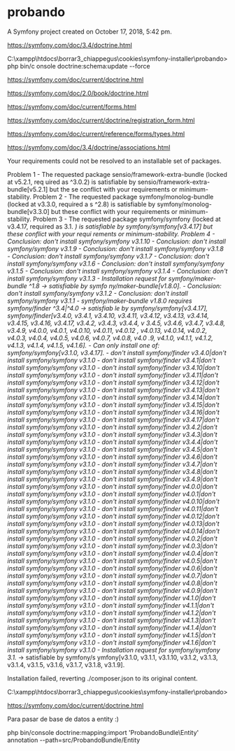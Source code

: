 probando
========

A Symfony project created on October 17, 2018, 5:42 pm.

https://symfony.com/doc/3.4/doctrine.html


C:\xampp\htdocs\borrar3_chiappegus\cookies\symfony-installer\probando> php bin/c
onsole doctrine:schema:update --force


https://symfony.com/doc/current/doctrine.html

https://symfony.com/doc/2.0/book/doctrine.html

https://symfony.com/doc/current/forms.html

https://symfony.com/doc/current/doctrine/registration_form.html

https://symfony.com/doc/current/reference/forms/types.html

https://symfony.com/doc/3.4/doctrine/associations.html



Your requirements could not be resolved to an installable set of packages.

  Problem 1
    - The requested package sensio/framework-extra-bundle (locked at v5.2.1, req
uired as ^3.0.2) is satisfiable by sensio/framework-extra-bundle[v5.2.1] but the
se conflict with your requirements or minimum-stability.
  Problem 2
    - The requested package symfony/monolog-bundle (locked at v3.3.0, required a
s ^2.8) is satisfiable by symfony/monolog-bundle[v3.3.0] but these conflict with
 your requirements or minimum-stability.
  Problem 3
    - The requested package symfony/symfony (locked at v3.4.17, required as 3.1.
*) is satisfiable by symfony/symfony[v3.4.17] but these conflict with your requi
rements or minimum-stability.
  Problem 4
    - Conclusion: don't install symfony/symfony v3.1.10
    - Conclusion: don't install symfony/symfony v3.1.9
    - Conclusion: don't install symfony/symfony v3.1.8
    - Conclusion: don't install symfony/symfony v3.1.7
    - Conclusion: don't install symfony/symfony v3.1.6
    - Conclusion: don't install symfony/symfony v3.1.5
    - Conclusion: don't install symfony/symfony v3.1.4
    - Conclusion: don't install symfony/symfony v3.1.3
    - Installation request for symfony/maker-bundle ^1.8 -> satisfiable by symfo
ny/maker-bundle[v1.8.0].
    - Conclusion: don't install symfony/symfony v3.1.2
    - Conclusion: don't install symfony/symfony v3.1.1
    - symfony/maker-bundle v1.8.0 requires symfony/finder ^3.4|^4.0 -> satisfiab
le by symfony/symfony[v3.4.17], symfony/finder[v3.4.0, v3.4.1, v3.4.10, v3.4.11,
 v3.4.12, v3.4.13, v3.4.14, v3.4.15, v3.4.16, v3.4.17, v3.4.2, v3.4.3, v3.4.4, v
3.4.5, v3.4.6, v3.4.7, v3.4.8, v3.4.9, v4.0.0, v4.0.1, v4.0.10, v4.0.11, v4.0.12
, v4.0.13, v4.0.14, v4.0.2, v4.0.3, v4.0.4, v4.0.5, v4.0.6, v4.0.7, v4.0.8, v4.0
.9, v4.1.0, v4.1.1, v4.1.2, v4.1.3, v4.1.4, v4.1.5, v4.1.6].
    - Can only install one of: symfony/symfony[v3.1.0, v3.4.17].
    - don't install symfony/finder v3.4.0|don't install symfony/symfony v3.1.0
    - don't install symfony/finder v3.4.1|don't install symfony/symfony v3.1.0
    - don't install symfony/finder v3.4.10|don't install symfony/symfony v3.1.0
    - don't install symfony/finder v3.4.11|don't install symfony/symfony v3.1.0
    - don't install symfony/finder v3.4.12|don't install symfony/symfony v3.1.0
    - don't install symfony/finder v3.4.13|don't install symfony/symfony v3.1.0
    - don't install symfony/finder v3.4.14|don't install symfony/symfony v3.1.0
    - don't install symfony/finder v3.4.15|don't install symfony/symfony v3.1.0
    - don't install symfony/finder v3.4.16|don't install symfony/symfony v3.1.0
    - don't install symfony/finder v3.4.17|don't install symfony/symfony v3.1.0
    - don't install symfony/finder v3.4.2|don't install symfony/symfony v3.1.0
    - don't install symfony/finder v3.4.3|don't install symfony/symfony v3.1.0
    - don't install symfony/finder v3.4.4|don't install symfony/symfony v3.1.0
    - don't install symfony/finder v3.4.5|don't install symfony/symfony v3.1.0
    - don't install symfony/finder v3.4.6|don't install symfony/symfony v3.1.0
    - don't install symfony/finder v3.4.7|don't install symfony/symfony v3.1.0
    - don't install symfony/finder v3.4.8|don't install symfony/symfony v3.1.0
    - don't install symfony/finder v3.4.9|don't install symfony/symfony v3.1.0
    - don't install symfony/finder v4.0.0|don't install symfony/symfony v3.1.0
    - don't install symfony/finder v4.0.1|don't install symfony/symfony v3.1.0
    - don't install symfony/finder v4.0.10|don't install symfony/symfony v3.1.0
    - don't install symfony/finder v4.0.11|don't install symfony/symfony v3.1.0
    - don't install symfony/finder v4.0.12|don't install symfony/symfony v3.1.0
    - don't install symfony/finder v4.0.13|don't install symfony/symfony v3.1.0
    - don't install symfony/finder v4.0.14|don't install symfony/symfony v3.1.0
    - don't install symfony/finder v4.0.2|don't install symfony/symfony v3.1.0
    - don't install symfony/finder v4.0.3|don't install symfony/symfony v3.1.0
    - don't install symfony/finder v4.0.4|don't install symfony/symfony v3.1.0
    - don't install symfony/finder v4.0.5|don't install symfony/symfony v3.1.0
    - don't install symfony/finder v4.0.6|don't install symfony/symfony v3.1.0
    - don't install symfony/finder v4.0.7|don't install symfony/symfony v3.1.0
    - don't install symfony/finder v4.0.8|don't install symfony/symfony v3.1.0
    - don't install symfony/finder v4.0.9|don't install symfony/symfony v3.1.0
    - don't install symfony/finder v4.1.0|don't install symfony/symfony v3.1.0
    - don't install symfony/finder v4.1.1|don't install symfony/symfony v3.1.0
    - don't install symfony/finder v4.1.2|don't install symfony/symfony v3.1.0
    - don't install symfony/finder v4.1.3|don't install symfony/symfony v3.1.0
    - don't install symfony/finder v4.1.4|don't install symfony/symfony v3.1.0
    - don't install symfony/finder v4.1.5|don't install symfony/symfony v3.1.0
    - don't install symfony/finder v4.1.6|don't install symfony/symfony v3.1.0
    - Installation request for symfony/symfony 3.1.* -> satisfiable by symfony/s
ymfony[v3.1.0, v3.1.1, v3.1.10, v3.1.2, v3.1.3, v3.1.4, v3.1.5, v3.1.6, v3.1.7,
v3.1.8, v3.1.9].


Installation failed, reverting ./composer.json to its original content.

C:\xampp\htdocs\borrar3_chiappegus\cookies\symfony-installer\probando>

https://symfony.com/doc/current/doctrine.html


Para pasar de base de datos a entity :)

php bin/console doctrine:mapping:import 'ProbandoBundle\Entity' annotation --path=src/ProbandoBundle/Entity

